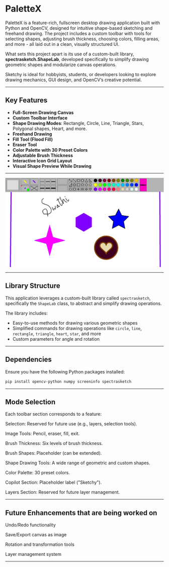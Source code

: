 # PaletteX

PaletteX is a feature-rich, fullscreen desktop drawing application built with Python and OpenCV, designed for intuitive shape-based sketching and freehand drawing. The project includes a custom toolbar with tools for selecting shapes, adjusting brush thickness, choosing colors, filling areas, and more - all laid out in a clean, visually structured UI.

What sets this project apart is its use of a custom-built library, **spectrasketch.ShapeLab**, developed specifically to simplify drawing geometric shapes and modularize canvas operations.

Sketchy is ideal for hobbyists, students, or developers looking to explore drawing mechanics, GUI design, and OpenCV’s creative potential.

---

## Key Features

- **Full-Screen Drawing Canvas**
- **Custom Toolbar Interface**
- **Shape Drawing Modes**: Rectangle, Circle, Line, Triangle, Stars, Polygonal shapes, Heart, and more.
- **Freehand Drawing**
- **Fill Tool (Flood Fill)**
- **Eraser Tool**
- **Color Palette with 30 Preset Colors**
- **Adjustable Brush Thickness**
- **Interactive Icon Grid Layout**
- **Visual Shape Preview While Drawing**

---

![PaletteX Art](assets/test_image.png)

---

## Library Structure

This application leverages a custom-built library called `spectrasketch`, specifically the `ShapeLab` class, to abstract and simplify drawing operations.

The library includes:
- Easy-to-use methods for drawing various geometric shapes
- Simplified commands for drawing operations like `circle`, `line`, `rectangle`, `triangle`, `heart`, `star`, and more
- Custom parameters for angle and rotation

---

## Dependencies

Ensure you have the following Python packages installed:

```bash
pip install opencv-python numpy screeninfo spectrasketch
```

---

## Mode Selection

Each toolbar section corresponds to a feature:

Selection: Reserved for future use (e.g., layers, selection tools).

Image Tools: Pencil, eraser, fill, exit.

Brush Thickness: Six levels of brush thickness.

Brush Shapes: Placeholder (can be extended).

Shape Drawing Tools: A wide range of geometric and custom shapes.

Color Palette: 30 preset colors.

Copilot Section: Placeholder label ("Sketchy").

Layers Section: Reserved for future layer management.

---

## Future Enhancements that are being worked on

Undo/Redo functionality

Save/Export canvas as image

Rotation and transformation tools

Layer management system

---


